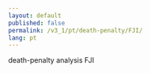 ```yaml
---
layout: default
published: false
permalink: /v3_1/pt/death-penalty/FJI/
lang: pt
---
```


death-penalty analysis FJI
